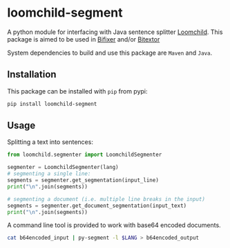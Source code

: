 # loomchild-segment

A python module for interfacing with  Java sentence splitter [Loomchild](https://github.com/mbanon/segment). This package is aimed to be used in [Bifixer](https://github.com/bitextor/bifixer) and/or [Bitextor](https://github.com/bitextor/bitextor)

System dependencies to build and use this package are `Maven` and `Java`.

## Installation

This package can be installed with `pip` from pypi:

```bash
pip install loomchild-segment
```

## Usage

Splitting a text into sentences:

```python
from loomchild.segmenter import LoomchildSegmenter

segmenter = LoomchildSegmenter(lang)
# segmenting a single line:
segments = segmenter.get_segmentation(input_line)
print("\n".join(segments))

# segmenting a document (i.e. multiple line breaks in the input)
segments = segmenter.get_document_segmentation(input_text)
print("\n".join(segments))
```

A command line tool is provided to work with base64 encoded documents.

```bash
cat b64encoded_input | py-segment -l $LANG > b64encoded_output
```
